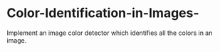 # Color-Identification-in-Images-
Implement an image color detector which identifies all the colors in an image.
